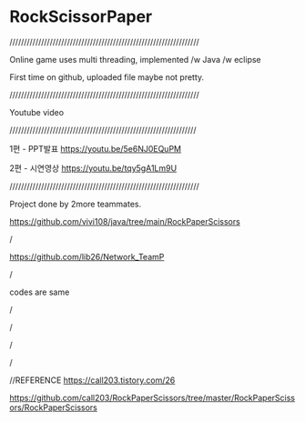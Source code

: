 # RockScissorPaper
//////////////////////////////////////////////////////////////////

Online game uses multi threading, implemented /w Java /w eclipse 

First time on github, uploaded file maybe not pretty.

//////////////////////////////////////////////////////////////////

Youtube video

/////////////////////////////////////////////////////////////////

1편 - PPT발표
https://youtu.be/5e6NJ0EQuPM

2편 - 시연영상
https://youtu.be/tqy5gA1Lm9U


//////////////////////////////////////////////////////////////////

Project done by 2more teammates. 

https://github.com/vivi108/java/tree/main/RockPaperScissors

/

https://github.com/lib26/Network_TeamP

/

codes are same

/

/

/

/



//REFERENCE
https://call203.tistory.com/26

https://github.com/call203/RockPaperScissors/tree/master/RockPaperScissors/RockPaperScissors
